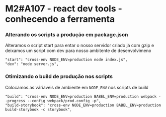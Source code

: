# M2#A107 - react dev tools - conhecendo a ferramenta

### Alterando os scripts a produção em package.json

Alteramos o script start para entar o nosso servidor criado já com gzip e deixamos um script com dev para nosso ambitente de desenvolvimeno
```
"start": "cross-env NODE_ENV=production node index.js",
"dev": "node server.js",
```

### Otimizando o build de produção nos scripts

Colocamos as váriaveis de ambiente em `NODE_ENV` nos scripts de build

```
"build": "cross-env NODE_ENV=production BABEL_ENV=production webpack --progress --config webpack/prod.config -p",
"build-storybook": "cross-env NODE_ENV=production BABEL_ENV=production build-storybook -c storybook",
```